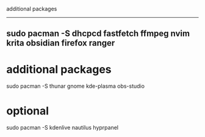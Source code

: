 additional packages

---
sudo pacman -S dhcpcd fastfetch ffmpeg nvim krita obsidian firefox ranger
---

# additional packages

sudo pacman -S thunar gnome kde-plasma obs-studio 

# optional

sudo pacman -S kdenlive nautilus hyprpanel
